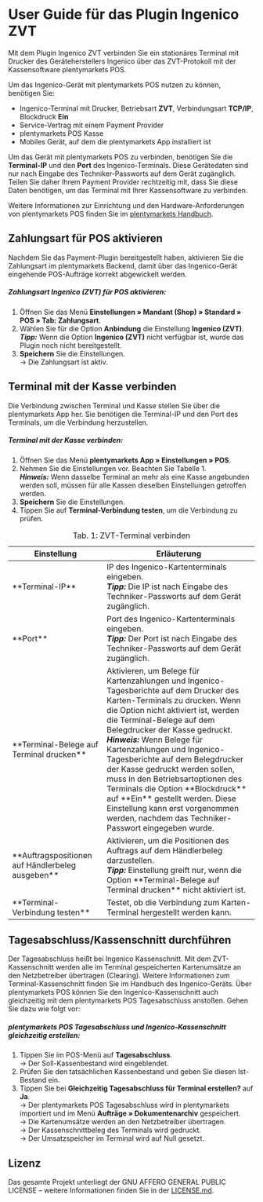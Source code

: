 # User Guide für das Plugin Ingenico ZVT

Mit dem Plugin Ingenico ZVT verbinden Sie ein stationäres Terminal mit Drucker des Geräteherstellers Ingenico über das ZVT-Protokoll mit der Kassensoftware plentymarkets POS.

Um das Ingenico-Gerät mit plentymarkets POS nutzen zu können, benötigen Sie:

* Ingenico-Terminal mit Drucker, Betriebsart **ZVT**, Verbindungsart **TCP/IP**, Blockdruck **Ein**
* Service-Vertrag mit einem Payment Provider
* plentymarkets POS Kasse
* Mobiles Gerät, auf dem die plentymarkets App installiert ist

<div class="alert alert-warning" role="alert">
Um das Gerät mit plentymarkets POS zu verbinden, benötigen Sie die <b>Terminal-IP</b> und den <b>Port</b> des Ingenico-Terminals. Diese Gerätedaten sind nur nach Eingabe des Techniker-Passworts auf dem Gerät zugänglich. Teilen Sie daher Ihrem Payment Provider rechtzeitig mit, dass Sie diese Daten benötigen, um das Terminal mit Ihrer Kassensoftware zu verbinden.
</div>

Weitere Informationen zur Einrichtung und den Hardware-Anforderungen von plentymarkets POS finden Sie im [plentymarkets Handbuch](https://knowledge.plentymarkets.com/omni-channel/pos/pos-einrichten).

<div class="container-toc"></div>

## Zahlungsart für POS aktivieren

Nachdem Sie das Payment-Plugin bereitgestellt haben, aktivieren Sie die Zahlungsart im plentymarkets Backend, damit über das Ingenico-Gerät eingehende POS-Aufträge korrekt abgewickelt werden.

##### Zahlungsart Ingenico (ZVT) für POS aktivieren:

1. Öffnen Sie das Menü **Einstellungen » Mandant (Shop) » Standard » POS » Tab: Zahlungsart**.
2. Wählen Sie für die Option **Anbindung** die Einstellung **Ingenico (ZVT)**.<br />
<b><i>Tipp:</i></b> Wenn die Option **Ingenico (ZVT)** nicht verfügbar ist, wurde das Plugin noch nicht bereitgestellt.
3. **Speichern** Sie die Einstellungen.<br />
→ Die Zahlungsart ist aktiv.

## Terminal mit der Kasse verbinden

Die Verbindung zwischen Terminal und Kasse stellen Sie über die plentymarkets App her. Sie benötigen die Terminal-IP und den Port des Terminals, um die Verbindung herzustellen.

##### Terminal mit der Kasse verbinden:

1. Öffnen Sie das Menü **plentymarkets App » Einstellungen » POS**.
2. Nehmen Sie die Einstellungen vor. Beachten Sie Tabelle 1. <br />
<b><i>Hinweis:</i></b> Wenn dasselbe Terminal an mehr als eine Kasse angebunden werden soll, müssen für alle Kassen dieselben Einstellungen getroffen werden.
3. **Speichern** Sie die Einstellungen.
4. Tippen Sie auf **Terminal-Verbindung testen**, um die Verbindung zu prüfen.

<table>
<caption>Tab. 1: ZVT-Terminal verbinden</caption>
<thead>
<th>Einstellung</th>
<th>Erläuterung</th>
</thead>
<tbody>
<tr>
<td>**Terminal-IP**</td>
<td>IP des Ingenico-Kartenterminals eingeben. <br />
<b><i>Tipp:</i></b> Die IP ist nach Eingabe des Techniker-Passworts auf dem Gerät zugänglich.</td>
</tr>
<tr>
<td>**Port**</td>
<td>Port des Ingenico-Kartenterminals eingeben.<br />
<b><i>Tipp:</i></b> Der Port ist nach Eingabe des Techniker-Passworts auf dem Gerät zugänglich.</td>
</tr>
<tr>
<td>**Terminal-Belege auf Terminal drucken**</td>
<td>Aktivieren, um Belege für Kartenzahlungen und Ingenico-Tagesberichte auf dem Drucker des Karten-Terminals zu drucken. Wenn die Option nicht aktiviert ist, werden die Terminal-Belege auf dem Belegdrucker der Kasse gedruckt. <br />
<b><i>Hinweis:</i></b> Wenn Belege für Kartenzahlungen und Ingenico-Tagesberichte auf dem Belegdrucker der Kasse gedruckt werden sollen, muss in den Betriebsartoptionen des Terminals die Option **Blockdruck** auf **Ein** gestellt werden. Diese Einstellung kann erst vorgenommen werden, nachdem das Techniker-Passwort eingegeben wurde.</td>
</tr>
<tr>
<td>**Auftragspositionen auf Händlerbeleg ausgeben**</td>
<td>Aktivieren, um die Positionen des Auftrags auf dem Händlerbeleg darzustellen.<br />
<b><i>Tipp:</i></b> Einstellung greift nur, wenn die Option **Terminal-Belege auf Terminal drucken** nicht aktiviert ist.</td>
</tr>
<tr>
<td>**Terminal-Verbindung testen**</td>
<td>Testet, ob die Verbindung zum Karten-Terminal hergestellt werden kann.</td>
</tr>
</tbody>
</table>

## Tagesabschluss/Kassenschnitt durchführen

Der Tagesabschluss heißt bei Ingenico Kassenschnitt. Mit dem ZVT-Kassenschnitt werden alle im Terminal gespeicherten Kartenumsätze an den Netzbetreiber übertragen (Clearing). Weitere Informationen zum Terminal-Kassenschnitt finden Sie im Handbuch des Ingenico-Geräts. Über plentymarkets POS können Sie den Ingenico-Kassenschnitt auch gleichzeitig mit dem plentymarkets POS Tagesabschluss anstoßen. Gehen Sie dazu wie folgt vor:

##### plentymarkets POS Tagesabschluss und Ingenico-Kassenschnitt gleichzeitig erstellen:

1. Tippen Sie im POS-Menü auf **Tagesabschluss**. <br />
→ Der Soll-Kassenbestand wird eingeblendet.
2. Prüfen Sie den tatsächlichen Kassenbestand und geben Sie diesen Ist-Bestand ein.
3. Tippen Sie bei **Gleichzeitig Tagesabschluss für Terminal erstellen?** auf **Ja**. <br />
→ Der plentymarkets POS Tagesabschluss wird in plentymarkets importiert und im Menü **Aufträge » Dokumentenarchiv** gespeichert. <br />
→ Die Kartenumsätze werden an den Netzbetreiber übertragen. <br />
→ Der Kassenschnittbeleg des Terminals wird gedruckt. <br />
→ Der Umsatzspeicher im Terminal wird auf Null gesetzt.

## Lizenz

Das gesamte Projekt unterliegt der GNU AFFERO GENERAL PUBLIC LICENSE – weitere Informationen finden Sie in der [LICENSE.md](https://github.com/plentymarkets/plugin-etsy/blob/master/LICENSE.md).
